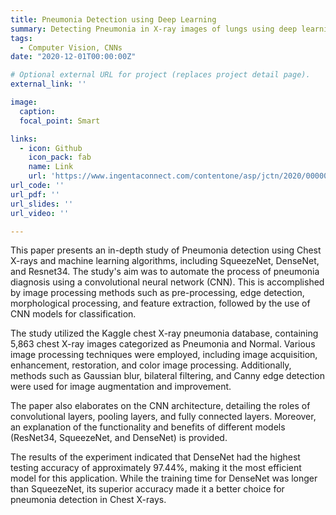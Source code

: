 ```yaml
---
title: Pneumonia Detection using Deep Learning
summary: Detecting Pneumonia in X-ray images of lungs using deep learning architectures likes ResNet, DenseNet and SqueezeNet.
tags:
  - Computer Vision, CNNs
date: "2020-12-01T00:00:00Z"

# Optional external URL for project (replaces project detail page).
external_link: ''

image:
  caption:
  focal_point: Smart

links:
  - icon: Github
    icon_pack: fab
    name: Link
    url: 'https://www.ingentaconnect.com/contentone/asp/jctn/2020/00000017/00000012/art00043'
url_code: ''
url_pdf: ''
url_slides: ''
url_video: ''

---
```

This paper presents an in-depth study of Pneumonia detection using Chest X-rays and machine learning algorithms, including SqueezeNet, DenseNet, and Resnet34. The study's aim was to automate the process of pneumonia diagnosis using a convolutional neural network (CNN). This is accomplished by image processing methods such as pre-processing, edge detection, morphological processing, and feature extraction, followed by the use of CNN models for classification.

The study utilized the Kaggle chest X-ray pneumonia database, containing 5,863 chest X-ray images categorized as Pneumonia and Normal. Various image processing techniques were employed, including image acquisition, enhancement, restoration, and color image processing. Additionally, methods such as Gaussian blur, bilateral filtering, and Canny edge detection were used for image augmentation and improvement.

The paper also elaborates on the CNN architecture, detailing the roles of convolutional layers, pooling layers, and fully connected layers. Moreover, an explanation of the functionality and benefits of different models (ResNet34, SqueezeNet, and DenseNet) is provided.

The results of the experiment indicated that DenseNet had the highest testing accuracy of approximately 97.44%, making it the most efficient model for this application. While the training time for DenseNet was longer than SqueezeNet, its superior accuracy made it a better choice for pneumonia detection in Chest X-rays.